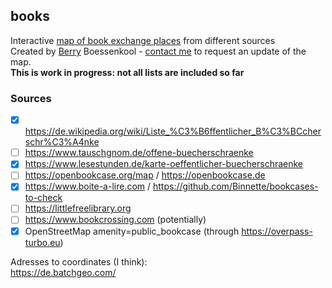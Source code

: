 ## books
Interactive [map of book exchange places](https://brry.github.io/books) from different sources  
Created by [Berry](https://brry.github.io) Boessenkool - 
[contact me](mailto:berry-b@gmx.de) to request an update of the map.  
**This is work in progress: not all lists are included so far**

### Sources
- [x] https://de.wikipedia.org/wiki/Liste_%C3%B6ffentlicher_B%C3%BCcherschr%C3%A4nke
- [ ] https://www.tauschgnom.de/offene-buecherschraenke
- [x] https://www.lesestunden.de/karte-oeffentlicher-buecherschraenke
- [ ] https://openbookcase.org/map / https://openbookcase.de
- [x] https://www.boite-a-lire.com / https://github.com/Binnette/bookcases-to-check
- [ ] https://littlefreelibrary.org
- [ ] https://www.bookcrossing.com (potentially)
- [x] OpenStreetMap amenity=public_bookcase (through https://overpass-turbo.eu)

Adresses to coordinates (I think):  
https://de.batchgeo.com/
